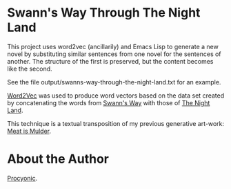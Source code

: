 # Swann's Way Through The Night Land

This project uses word2vec (ancillarily) and Emacs Lisp to generate a
new novel by substituting similar sentences from one novel for the
sentences of another.  The structure of the first is preserved, but
the content becomes like the second.

See the file output/swanns-way-through-the-night-land.txt for an
example.

[Word2Vec](https://code.google.com/p/word2vec/) was used to produce
word vectors based on the data set created by concatenating the words
from [Swann's Way](http://en.wikipedia.org/wiki/In_Search_of_Lost_Time) with those of [The Night Land](http://en.wikipedia.org/wiki/The_Night_Land).  

This technique is a textual transposition of my previous generative
art-work: [Meat is Mulder](http://procyonic.org/meatIsMulder/meatIsMulder.html).

# About the Author

[Procyonic](http://procyonic.org).

